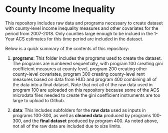 # County Income Inequality

This repository includes raw data and programs necessary to create dataset with county-level income inequality measures and other covariates for the period from 2007-2018.  Only counties large enough to be inclued in the 1-Year ACS estimates for this time period are included in the dataset.

Below is a quick summary of the contents of this repository:

1. __programs__: This folder includes the programs used to create the dataset. The programs are numbered sequentially, with program 100 creating gini coefficient measures at county level, program 200 creating other county-level covariates, program 300 creating county-level rent measures based on data from HUD and program 400 combining all of the data into a final dataset.  Note that not all of the raw data used in program 100 are uploaded on this repository because some of the ACS microdata files needed to create the gini coefficient instruments are too large to upload to Github.

2. __data__:  This includes subfolders for the __raw data__ used as inputs in programs 100-300, as well as __cleaned data__ produced by programs 100-300, and the __final dataset__ produced by program 400.  As noted above, not all of the raw data are included due to size limits.  